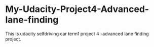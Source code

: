 # My-Udacity-Project4-Advanced-lane-finding
This is udacity selfdriving car term1 project 4 -advanced lane finding project. 
